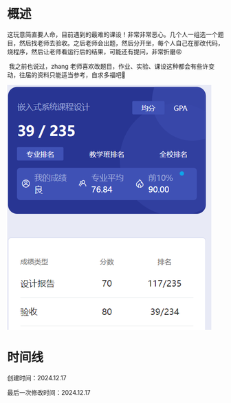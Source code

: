 # 概述

​	这玩意简直要人命，目前遇到的最难的课设！非常非常恶心。几个人一组选一个题目，然后找老师去验收。之后老师会出题，然后分开坐，每个人自己在那改代码，烧程序，然后让老师看运行后的结果，可能还有提问，非常折磨😡

​	我之前也说过，zhang 老师喜欢改题目，作业、实验、课设这种都会有些许变动，往届的资料只能适当参考，自求多福吧🤣

![image-20241217164730254](嵌入式系统课程设计-assets/image-20241217164730254.png)

# 时间线

创建时间：2024.12.17

最后一次修改时间：2024.12.17
